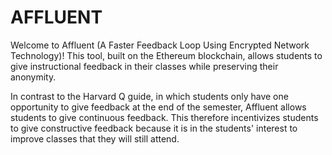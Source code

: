 # AFFLUENT

Welcome to Affluent (A Faster Feedback Loop Using Encrypted Network Technology)! This tool, built on the Ethereum blockchain, allows students to give instructional feedback in their classes while preserving their anonymity.

In contrast to the Harvard Q guide, in which students only have one opportunity to give feedback at the end of the semester, Affluent allows students to give continuous feedback. This therefore incentivizes students to give constructive feedback because it is in the students' interest to improve classes that they will still attend. 
